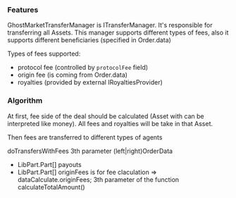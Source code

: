 ### Features

GhostMarketTransferManager is ITransferManager.
It's responsible for transferring all Assets. This manager supports different types of fees, also it supports different beneficiaries (specified in Order.data)  

Types of fees supported:
- protocol fee (controlled by `protocolFee` field) 
- origin fee (is coming from Order.data)
- royalties (provided by external IRoyaltiesProvider)

### Algorithm

At first, fee side of the deal should be calculated (Asset with can be interpreted like money). All fees and royalties will be take in that Asset.

Then fees are transferred to different types of agents

doTransfersWithFees 3th parameter (left|right)OrderData 
-  LibPart.Part[] payouts
-  LibPart.Part[] originFees
is for fee claculation => dataCalculate.originFees; 3th parameter of the function calculateTotalAmount()
